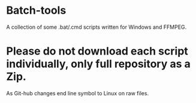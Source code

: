 # Batch-tools
A collection of some .bat/.cmd scripts written for Windows and FFMPEG.

# Please do not download each script individually, only full repository as a Zip.
As Git-hub changes end line symbol to Linux on raw files.

